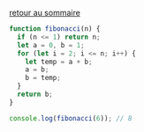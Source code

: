 [retour au sommaire](./)  

```js
function fibonacci(n) {
  if (n <= 1) return n;
  let a = 0, b = 1;
  for (let i = 2; i <= n; i++) {
    let temp = a + b;
    a = b;
    b = temp;
  }
  return b;
}

console.log(fibonacci(6)); // 8
```